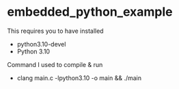 # embedded_python_example

This requires you to have installed 
- python3.10-devel
- Python 3.10

Command I used to compile & run
- clang main.c -lpython3.10 -o main && ./main
